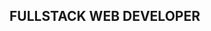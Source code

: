 <h2>FULLSTACK WEB DEVELOPER</h2>
<!--
<h3>When I code, I rely on</h3>
<h4>Frontend</h4>
<p>
  <img alt="html5" src="https://img.shields.io/badge/-HTML5-E34F26?style=for-the-badge&logo=html5&logoColor=white" />
  <img alt="Sass" src="https://img.shields.io/badge/-Sass-CC6699?style=for-the-badge&logo=sass&logoColor=white" />
  <img alt="Less" src="https://img.shields.io/badge/Less-%231D365D?style=for-the-badge&logo=less">
  <img alt="Ant Design" src="https://img.shields.io/badge/Ant%20design-%230170FE?style=for-the-badge&logo=antdesign">
  <img alt="Bootstrap" src="https://img.shields.io/badge/-bootstrap-7953b3?style=for-the-badge&logo=javascript&logoColor=white" />
  <img alt="TypeScript" src="https://img.shields.io/badge/-TypeScript-007ACC?style=for-the-badge&logo=typescript&logoColor=white" />
  <img alt="Javascript" src="https://img.shields.io/badge/-javascript-f7df1c?style=for-the-badge&logo=javascript&logoColor=black" />
  <img alt="React" src="https://img.shields.io/badge/-React-45b8d8?style=for-the-badge&logo=react&logoColor=white" />
  <img alt="Redux" src="https://img.shields.io/badge/-Redux-764ABC?style=for-the-badge&logo=redux&logoColor=white" />
  <img alt="Jest" src="https://img.shields.io/badge/-jest-be3d19?style=for-the-badge&logo=jest&logoColor=white" /> 
</p>

<h4>Backend</h4>
<p>
  <img alt="Nodejs" src="https://img.shields.io/badge/-Nodejs-43853d?style=for-the-badge&logo=Node.js&logoColor=white" />
  <img alt="Express" src="https://img.shields.io/badge/Express-%23000000?style=for-the-badge&logo=express">
  <img alt="TypeScript" src="https://img.shields.io/badge/-TypeScript-007ACC?style=for-the-badge&logo=typescript&logoColor=white" />
  <img alt="Javascript" src="https://img.shields.io/badge/-javascript-f7df1c?style=for-the-badge&logo=javascript&logoColor=black" />
  <img alt="Jest" src="https://img.shields.io/badge/-jest-be3d19?style=for-the-badge&logo=jest&logoColor=white" />
  <img alt="Docker" src="https://img.shields.io/badge/-Docker-46a2f1?style=for-the-badge&logo=docker&logoColor=white" />
  <img alt="Postman" src="https://img.shields.io/badge/Postman-%23FF6C37?style=for-the-badge&logo=postman&logoColor=%23ffffff">
  <img alt="Insomnia" src="https://img.shields.io/badge/-Insomnia-5849BE?style=for-the-badge&logo=insomnia&logoColor=white" />
  <img alt="MongoDB" src="https://img.shields.io/badge/-MongoDB-13aa52?style=for-the-badge&logo=mongodb&logoColor=white" />
</p>

<h4>Common</h4>
<p>
  <img alt="git" src="https://img.shields.io/badge/-Git-F05032?style=for-the-badge&logo=git&logoColor=white" />
  <img alt="github" src="https://img.shields.io/badge/GitHub-%23181717?style=for-the-badge&logo=github">
  <img alt="github actions" src="https://img.shields.io/badge/-Github_Actions-2088FF?style=for-the-badge&logo=github-actions&logoColor=white" />
  <img alt="gitlab" src="https://img.shields.io/badge/GitLab-%23000000?style=for-the-badge&logo=gitlab">
  <img alt="yarn" src="https://img.shields.io/badge/Yarn-%232C8EBB?style=for-the-badge&logo=yarn&logoColor=%23ffffff">
  <img alt="npm" src="https://img.shields.io/badge/-NPM-CB3837?style=for-the-badge&logo=npm&logoColor=white" />
  <img alt="Prettier" src="https://img.shields.io/badge/-Prettier-F7B93E?style=for-the-badge&logo=prettier&logoColor=white" />
</p>

<h3>My GitHub contributions summary</h3>

[![GitHub Streak](https://github-readme-streak-stats.herokuapp.com?user=fanur&theme=blood&ring=fb4362&file=fb4362&currStreakNum=fb4362&currStreakLabel=fb4362&hide_border=false&border_radius=10)](https://git.io/streak-stats)

![Fanur's GitHub stats](https://github-readme-stats.vercel.app/api?username=fanur1991&hide_border=false&border_radius=10&show_icons=false&bg_color=ffffff&title_color=fb4362&icon_color=fb4362&text_bold=false&text_color=9e9e9e)
--!>
<!--
**Fanur1991/Fanur1991** is a ✨ _special_ ✨ repository because its `README.md` (this file) appears on your GitHub profile.

Here are some ideas to get you started:

- 🔭 I’m currently working on ...
- 🌱 I’m currently learning ...
- 👯 I’m looking to collaborate on ...
- 🤔 I’m looking for help with ...
- 💬 Ask me about ...
- 📫 How to reach me: ...
- 😄 Pronouns: ...
- ⚡ Fun fact: ...
-->
